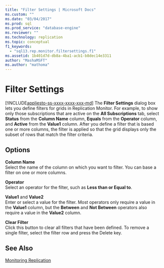 ```yaml
---
title: "Filter Settings | Microsoft Docs"
ms.custom: ""
ms.date: "03/04/2017"
ms.prod: sql
ms.prod_service: "database-engine"
ms.reviewer: ""
ms.technology: replication
ms.topic: conceptual
f1_keywords: 
  - "sql13.rep.monitor.filtersettings.f1"
ms.assetid: 1b401d7d-db8a-4ba1-acb1-b8dec14e3311
author: "MashaMSFT"
ms.author: "mathoma"
---
```

# Filter Settings
[!INCLUDE[appliesto-ss-xxxx-xxxx-xxx-md](../../includes/appliesto-ss-xxxx-xxxx-xxx-md.md)]
  The **Filter Settings** dialog box lets you define filters for grids in Replication Monitor. For example, to show only those subscriptions that are active on the **All Subscriptions** tab, select **Status** from the **Column Name** column, **Equals** from the **Operator** column, and **Active** from the **Value1** column. After you define a filter that is based one or more columns, the filter is applied so that the grid displays only the subset of rows that match the filter criteria.  
  
## Options  
 **Column Name**  
 Select the name of the column on which you want to filter. You can base a filter on one or more columns.  
  
 **Operator**  
 Select an operator for the filter, such as **Less than or Equal to**.  
  
 **Value1** and **Value2**  
 Enter or select a value for the filter. Most operators only require a value in the **Value1** column, but the **Between** and **Not Between** operators also require a value in the **Value2** column.  
  
 **Clear Filter**  
 Click this button to clear all filters that have been defined. To remove a single filter, select the filter row and press the Delete key.  
  
## See Also  
 [Monitoring Replication](../../relational-databases/replication/monitor/monitoring-replication.md)  
  
  
